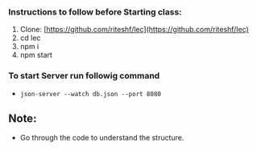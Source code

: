 ### Instructions to follow before Starting class:

1.  Clone: [https://github.com/riteshf/lec](https://github.com/riteshf/lec)
2.  cd lec
3.  npm i
4.  npm start

### To start Server run followig command

- `json-server --watch db.json --port 8080`

## Note:

- Go through the code to understand the structure.
